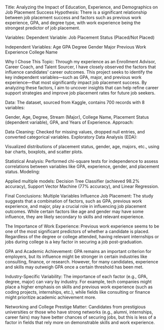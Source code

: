 Title: Analyzing the Impact of Education, Experience, and Demographics on Job Placement Success
Hypothesis:
There is a significant relationship between job placement success and factors such as previous work experience, GPA, and degree type, with work experience being the strongest predictor of job placement.

Variables: Dependent Variable:
Job Placement Status (Placed/Not Placed)

Independent Variables:
Age GPA Degree Gender Major Previous Work Experience College Name

Why I Chose This Topic:
Through my experience as an Enrollment Advisor, Career Coach, and Talent Sourcer, I have closely observed the factors that influence candidates' career outcomes. This project seeks to identify the key independent variables—such as GPA, major, and previous work experience—that most significantly impact job placement success. By analyzing these factors, I aim to uncover insights that can help refine career support strategies and improve job placement rates for future job seekers.

Data:
The dataset, sourced from Kaggle, contains 700 records with 8 variables:

Gender, Age, Degree, Stream (Major), College Name, Placement Status (dependent variable), GPA, and Years of Experience. Approach:

Data Cleaning:
Checked for missing values, dropped null entries, and converted categorical variables. Exploratory Data Analysis (EDA):

Visualized distributions of placement status, gender, age, majors, etc., using bar charts, boxplots, and scatter plots.

Statistical Analysis:
Performed chi-square tests for independence to assess correlations between variables like GPA, experience, gender, and placement status. Modeling:

Applied multiple models:
Decision Tree Classifier (achieved 98.2% accuracy), Support Vector Machine (77% accuracy), and Linear Regression.

Final Conclusions:
Multiple Variables Influence Job Placement: The study suggests that a combination of factors, such as GPA, previous work experience, and major, play a crucial role in influencing job placement outcomes. While certain factors like age and gender may have some influence, they are likely secondary to skills and relevant experience.

The Importance of Work Experience: Previous work experience seems to be one of the most significant predictors of whether a candidate is placed. Regardless of the degree or college attended, having relevant internships or jobs during college is a key factor in securing a job post-graduation.

GPA and Academic Achievement: GPA remains an important criterion for employers, but its influence might be stronger in certain industries like consulting, finance, or research. However, for many candidates, experience and skills may outweigh GPA once a certain threshold has been met.

Industry-Specific Variability: The importance of each factor (e.g., GPA, degree, major) can vary by industry. For example, tech companies might place a higher emphasis on skills and previous work experience (such as coding projects, internships, etc.), while fields like consulting or finance might prioritize academic achievement more.

Networking and College Prestige Matter: Candidates from prestigious universities or those who have strong networks (e.g., alumni, internships, career fairs) may have better chances of securing jobs, but this is less of a factor in fields that rely more on demonstrable skills and work experience.


